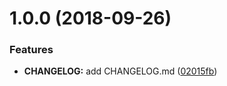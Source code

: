 <a name="1.0.0"></a>
# 1.0.0 (2018-09-26)


### Features

* **CHANGELOG:** add CHANGELOG.md ([02015fb](https://github.com/shenglinFL/LSDevDoc/commit/02015fb))



